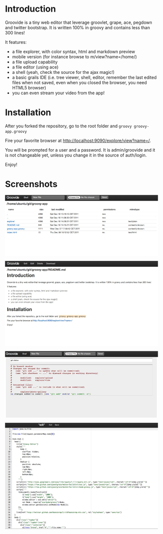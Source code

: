 # Introduction

Groovide is a tiny web editor that leverage groovlet, grape, ace, pegdown and twitter bootstrap.
It is written 100% in groovy and contains less than 300 lines!

It features:

* a file explorer, with color syntax, html and markdown preview
* mobile version (for instance browse to m/view?name=/home/)
* a file upload capability
* a file editor (using ace)
* a shell (yeah, check the source for the ajax magic!)
* a basic grails IDE (i.e. tree viewer, shell, editor, remember the last edited files when not saved, even when you closed the browser, you need HTML5 browser)
* you can even stream your video from the app!

# Installation
After you forked the repository, go to the root folder and 
`groovy groovy-app.groovy`

Fire your favorite browser at [http://localhost:9090/explore/view?name=/](http://localhost:9090/explore/view?name=/).

You will be prompted for a user and a password. It is admin/groovide and it is not changeable yet, unless you change it in the source of auth/login.

Enjoy!

# Screenshots
![explorer](https://github.com/fix/groovide/raw/master/images/groovide_explore.jpg)

![markdown](https://github.com/fix/groovide/raw/master/images/groovide_md.jpg)

![shell](https://github.com/fix/groovide/raw/master/images/groovide_shell.jpg)

![editor](https://github.com/fix/groovide/raw/master/images/groovide_editor.jpg)
